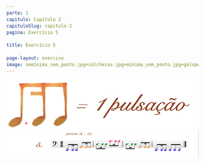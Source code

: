 ```yaml
---
parte: 1
capitulo: Capítulo 2
capituloSlug: capitulo-2
pagina: Exercício 5

title: Exercício 5

page-layout: exercise
image: semínima_sem_ponto.jpg+colcheias.jpg+mínima_sem_ponto.jpg+galope_e_colcheia.png+1pulsacao.jpg+2pulsaçoes.jpg
---
```


<img src="/assets/graphics/content/2_3_5_1.jpg"/>
<img src="/assets/graphics/content/2_3_5_2.png"/>



